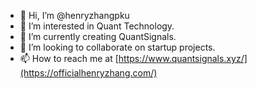 - 👋 Hi, I’m @henryzhangpku
- 👀 I’m interested in Quant Technology.
- 🌱 I’m currently creating QuantSignals.
- 💞️ I’m looking to collaborate on startup projects.
- 📫 How to reach me at [https://www.quantsignals.xyz/](https://officialhenryzhang.com/)

<!---
henryzhangpku/henryzhangpku is a ✨ special ✨ repository because its `README.md` (this file) appears on your GitHub profile.
You can click the Preview link to take a look at your changes.
--->
